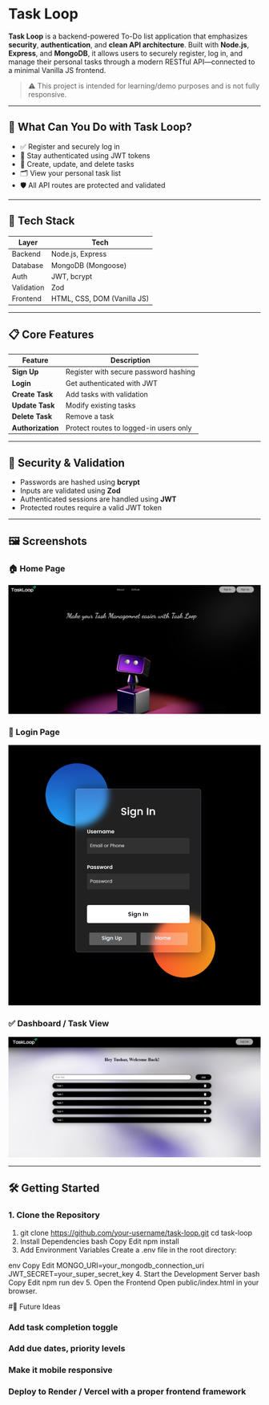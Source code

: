 # Task Loop

**Task Loop** is a backend-powered To-Do list application that emphasizes **security**, **authentication**, and **clean API architecture**. Built with **Node.js**, **Express**, and **MongoDB**, it allows users to securely register, log in, and manage their personal tasks through a modern RESTful API—connected to a minimal Vanilla JS frontend.

> ⚠️ This project is intended for learning/demo purposes and is not fully responsive.

---

## 📌 What Can You Do with Task Loop?

- ✅ Register and securely log in  
- 🔐 Stay authenticated using JWT tokens  
- 📝 Create, update, and delete tasks  
- 🗂️ View your personal task list  
- 🛡️ All API routes are protected and validated

---

## 🧰 Tech Stack

| Layer     | Tech                  |
|-----------|------------------------|
| Backend   | Node.js, Express       |
| Database  | MongoDB (Mongoose)     |
| Auth      | JWT, bcrypt            |
| Validation| Zod                    |
| Frontend  | HTML, CSS, DOM (Vanilla JS) |

---

## 📋 Core Features

| Feature         | Description                                         |
|-----------------|-----------------------------------------------------|
| **Sign Up**     | Register with secure password hashing               |
| **Login**       | Get authenticated with JWT                          |
| **Create Task** | Add tasks with validation                           |
| **Update Task** | Modify existing tasks                               |
| **Delete Task** | Remove a task                                       |
| **Authorization** | Protect routes to logged-in users only          |

---

## 🔐 Security & Validation

- Passwords are hashed using **bcrypt**
- Inputs are validated using **Zod**
- Authenticated sessions are handled using **JWT**
- Protected routes require a valid JWT token

---

## 🖼️ Screenshots

### 🏠 Home Page
![Home](image-1.png)

### 🔐 Login Page
![Signin](image-2.png)

### ✅ Dashboard / Task View
![Dashboard](image.png)

---

## 🛠️ Getting Started

### 1. Clone the Repository

1. git clone https://github.com/your-username/task-loop.git
cd task-loop
2. Install Dependencies
bash
Copy
Edit
npm install
3. Add Environment Variables
Create a .env file in the root directory:

env
Copy
Edit
MONGO_URI=your_mongodb_connection_uri
JWT_SECRET=your_super_secret_key
4. Start the Development Server
bash
Copy
Edit
npm run dev
5. Open the Frontend
Open public/index.html in your browser.

#🚧 Future Ideas
### Add task completion toggle

### Add due dates, priority levels

### Make it mobile responsive

### Deploy to Render / Vercel with a proper frontend framework
